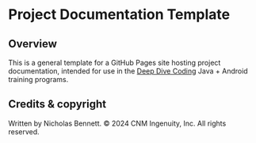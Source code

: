# Project Documentation Template

## Overview

This is a general template for a GitHub Pages site hosting project documentation, intended for use in the [Deep Dive Coding](https://deepdivecoding.com/) Java + Android training programs.

## Credits & copyright

Written by Nicholas Bennett. &copy; 2024 CNM Ingenuity, Inc. All rights reserved.

